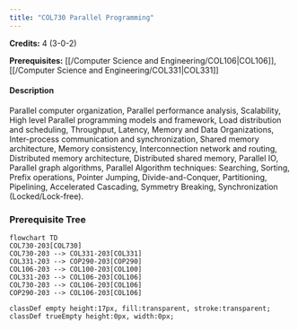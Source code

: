 ```yaml
---
title: "COL730 Parallel Programming"
---
```

**Credits:** 4 (3-0-2)

**Prerequisites:** [[/Computer Science and Engineering/COL106|COL106]], [[/Computer Science and Engineering/COL331|COL331]]

#### Description
Parallel computer organization, Parallel performance analysis, Scalability, High level Parallel programming models and framework, Load distribution and scheduling, Throughput, Latency, Memory and Data Organizations, Inter-process communication and synchronization, Shared memory architecture, Memory consistency, Interconnection network and routing, Distributed memory architecture, Distributed shared memory, Parallel IO, Parallel graph algorithms, Parallel Algorithm techniques: Searching, Sorting, Prefix operations, Pointer Jumping, Divide-and-Conquer, Partitioning, Pipelining, Accelerated Cascading, Symmetry Breaking, Synchronization (Locked/Lock-free).

### Prerequisite Tree

```mermaid
flowchart TD
COL730-203[COL730]
COL730-203 --> COL331-203[COL331]
COL331-203 --> COP290-203[COP290]
COL106-203 --> COL100-203[COL100]
COL331-203 --> COL106-203[COL106]
COL730-203 --> COL106-203[COL106]
COP290-203 --> COL106-203[COL106]

classDef empty height:17px, fill:transparent, stroke:transparent;
classDef trueEmpty height:0px, width:0px;
```